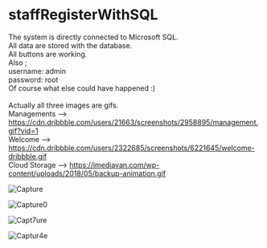 # staffRegisterWithSQL
The system is directly connected to Microsoft SQL.<br/>
All data are stored with the database.<br/>
All buttons are working.<br/>
Also ; <br/>
username: admin<br/>
password: root<br/>
Of course what else could have happened :) <br/>
<br/>
Actually all three images are gifs.<br/>
Managements   --> https://cdn.dribbble.com/users/21663/screenshots/2958895/management.gif?vid=1 <br/>
Welcome       --> https://cdn.dribbble.com/users/2322685/screenshots/6221645/welcome-dribbble.gif <br/>
Cloud Storage --> https://imediavan.com/wp-content/uploads/2018/05/backup-animation.gif





![Capture](https://user-images.githubusercontent.com/58274151/80260487-b64af600-8690-11ea-8f64-2b2e7c97d5a7.PNG)

![Capture0](https://user-images.githubusercontent.com/58274151/80260444-9b788180-8690-11ea-8373-df5e36db079b.PNG)

![Capt7ure](https://user-images.githubusercontent.com/58274151/80260532-cd89e380-8690-11ea-8772-18de6e8d08d1.PNG)

![Captur4e](https://user-images.githubusercontent.com/58274151/80260519-c531a880-8690-11ea-90cd-593a6148c51b.PNG)



 

